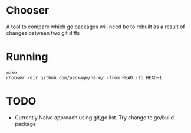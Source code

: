# Chooser

A tool to compare which go packages will need be to rebuilt as a result of changes between two git diffs

# Running

    make
    chooser -dir github.com/package/here/ -from HEAD -to HEAD~1

# TODO

- Currently Naive approach using git,go list. Try change to go/build package
